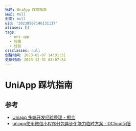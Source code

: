 ```yaml
---
标题: UniApp 踩坑指南
描述: null
封面: null
uid: '20230507140131137'
aliases: []
tags:
  - uni-app
  - 指南
  - 经验
cssclasses: null
创建时间: 2023-05-07 14:01:31
更新时间: 2023-12-31 03:07:34
---
```


# UniApp 踩坑指南

## 参考

- [Uniapp 多端开发经验整理 - 掘金](https://juejin.cn/post/7138221718518595621)
- [uniapp使用微信小程序分包异步化能力临时方案 - DCloud问答](https://ask.dcloud.net.cn/article/39622)
